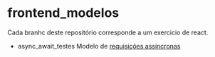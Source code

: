 # frontend_modelos
Cada branhc deste repositório corresponde a um exercicio de react. 

- async_await_testes
  Modelo de [requisições assíncronas](https://github.com/severidade/frontend_modelos/tree/async_await_testes)
